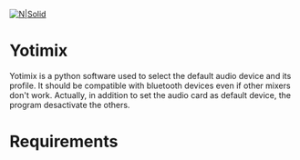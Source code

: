 [![N|Solid](https://upload.wikimedia.org/wikipedia/commons/thumb/5/5d/Breezeicons-devices-64-audio-card.svg/64px-Breezeicons-devices-64-audio-card.svg.png)](https://nodesource.com/products/nsolid)
# Yotimix

Yotimix is a python software used to select the default audio device and its profile. It should be compatible with bluetooth devices even if other mixers don't work. Actually, in addition to set the audio card as default device, the program desactivate the 
others.

# Requirements
